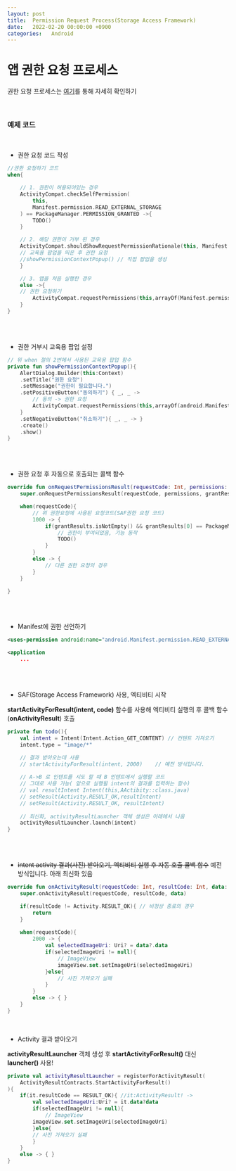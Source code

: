 ```yaml
---
layout: post
title:  Permission Request Process(Storage Access Framework)
date:   2022-02-20 00:00:00 +0900
categories:   Android
---
```


# 앱 권한 요청 프로세스



권한 요청 프로세스는 [여기]를 통해 자세히 확인하기

[여기]: https://developer.android.com/training/permissions/requesting?hl=ko

<br>

### 예제 코드

<br>

* 권한 요청 코드 작성

```kotlin
//권한 요청하기 코드
when{

    // 1. 권한이 허용되어있는 경우
    ActivityCompat.checkSelfPermission(
        this,
        Manifest.permission.READ_EXTERNAL_STORAGE
    ) == PackageManager.PERMISSION_GRANTED ->{
        TODO()
    }

    // 2. 해당 권한이 거부 된 경우
    ActivityCompat.shouldShowRequestPermissionRationale(this, Manifest.permission.READ_EXTERNAL_STORAGE) ->{
    // 교육용 팝업을 띄운 후 권한 요청
    //showPermissionContextPopup() // 직접 팝업을 생성
    }

    // 3. 앱을 처음 실행한 경우
    else ->{
    // 권한 요청하기
        ActivityCompat.requestPermissions(this,arrayOf(Manifest.permission.READ_EXTERNAL_STORAGE),1000) // 1000 코드 기억
    }
}
```


<br><Br>


* 권한 거부시 교육용 팝업 설정


```kotlin
// 위 when 절의 2번에서 사용된 교육용 팝업 함수
private fun showPermissionContextPopup(){
    AlertDialog.Builder(this:Context)
    .setTitle("권한 요청")
    .setMessage("권한이 필요합니다.")
    .setPositiveButton("동의하기") { _, _ -> 
        // 동의 -> 권한 요청
        ActivityCompat.requestPermissions(this,arrayOf(android.Manifest.permission.READ_EXTERNAL_STORAGE), 1000)
    }
    .setNegativeButton("취소하기"){ _, _ -> }
    .create()
    .show()
}
```

<br><br>

* 권한 요청 후 자동으로 호출되는 콜백 함수

```kotlin
override fun onRequestPermissionsResult(requestCode: Int, permissions: Array<out String>, grantResults: IntArray){
    super.onRequestPermissionsResult(requestCode, permissions, grantResults)

    when(requestCode){
        // 위 권한요청에 사용된 요청코드(SAF권한 요청 코드)
        1000 -> {
            if(grantResults.isNotEmpty() && grantResults[0] == PackageManager.PERMISSION_GRANTED){
                // 권한이 부여되었음, 기능 동작
                TODO()
            }
        }
        else -> { 
            // 다른 권한 요청의 경우
        }
    }

}
```

<br><br>

* Manifest에 권한 선언하기

```xml
<uses-permission android:name="android.Manifest.permission.READ_EXTERNAL_STORAGE"/>

<application
    ...
```

<br><br>

* SAF(Storage Access Framework) 사용, 엑티비티 시작

__startActivityForResult(intent, code)__ 함수를 사용해 엑티비티 실행의 후 콜백 함수(__onActivityResult__) 호출

```kotlin
private fun todo(){
    val intent = Intent(Intent.Action_GET_CONTENT) // 컨텐트 가져오기
    intent.type = "image/*"

    // 결과 받아오는데 사용
    // startActivityForResult(intent, 2000)    // 예전 방식입니다. 
    
    // A->B 로 인텐트를 시도 할 때 B 인텐트에서 실행할 코드
    // 그대로 사용 가능( 앞으로 실행될 intent의 결과를 입력하는 함수)
    // val resultIntent Intent(this,AActibity::class.java)
    // setResult(Activity.RESULT_OK,resultIntent)
    // setResult(Activity.RESULT_OK, resultIntent) 
    
    // 최신화, activityResultLauncher 객체 생성은 아래에서 나옴
    activityResultLauncher.launch(intent)
}
```

<br><br>

* ~~intent activity 결과(사진) 받아오기, 엑티비티 실행 후 자동 호출 콜백 함수~~ 예전 방식입니다. 아래 최신화 있음

```kotlin
override fun onActivityResult(requestCode: Int, resultCode: Int, data: Intent?){
    super.onActivityResult(requestCode, resultCode, data)

    if(resultCode != Activity.RESULT_OK){ // 비정상 종료의 경우
        return
    }
    
    when(requestCode){
        2000 -> {
            val selectedImageUri: Uri? = data?.data
            if(selectedImageUri != null){
                // ImageView
                imageView.set.setImageUri(selectedImageUri)
            }else{
                // 사진 가져오기 실패
            }
        }
        else -> { }
    }
}
```

<br>

* Activity 결과 받아오기

__activityResultLauncher__ 객체 생성 후 __startActivityForResult()__ 대신 __launcher()__ 사용!

```kotlin
private val activityResultLauncher = registerForActivityResult(
    ActivityResultContracts.StartActivityForResult()
){
    if(it.resultCode == RESULT_OK){ //it:ActivityResult! ->
        val selectedImageUri:Uri? = it.data?data
        if(selectedImageUri != null){
            // ImageView
        imageView.set.setImageUri(selectedImageUri)
        }else{
        // 사진 가져오기 실패
        }
    }
    else -> { }
}
```